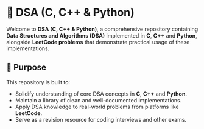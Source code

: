 # 🧠 DSA (C, C++ & Python)

Welcome to **DSA (C, C++ & Python)**, a comprehensive repository containing **Data Structures and Algorithms (DSA)** implemented in **C**, **C++** and **Python**, alongside **LeetCode problems** that demonstrate practical usage of these implementations.

## 📌 Purpose

This repository is built to:

- Solidify understanding of core DSA concepts in **C**, **C++** and **Python**.
- Maintain a library of clean and well-documented implementations.
- Apply DSA knowledge to real-world problems from platforms like **LeetCode**.
- Serve as a revision resource for coding interviews and other exams.
